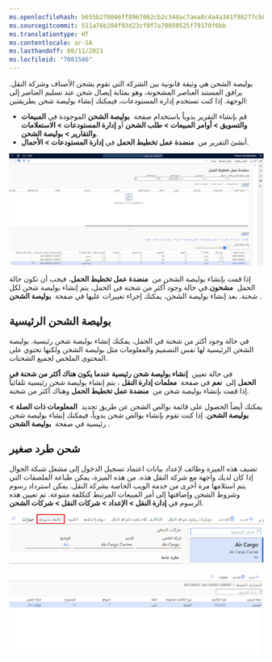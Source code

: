 ```yaml
---
ms.openlocfilehash: b655b2f0046ff8967062cb2c34dac7aea8c4a4a341f98277cb8a85152e5571bb
ms.sourcegitcommit: 511a76b204f93d23cf9f7a70059525f79170f6bb
ms.translationtype: HT
ms.contentlocale: ar-SA
ms.lasthandoff: 08/11/2021
ms.locfileid: "7081586"
---
```

بوليصة الشحن هي وثيقة قانونية بين الشركة التي تقوم بشحن الأصناف وشركة النقل. يرافق المستند العناصر المشحونة، وهو بمثابة إيصال شحن عند تسليم العناصر إلى الوجهة. إذا كنت تستخدم إدارة المستودعات، فيمكنك إنشاء بوليصة شحن بطريقتين:

- قم بإنشاء التقرير يدوياً باستخدام صفحة  **بوليصة الشحن** الموجودة في **المبيعات والتسويق > أوامر المبيعات > طلب الشحن** أو **إدارة المستودعات > الاستعلامات والتقارير > بوليصة الشحن**.
- أنشئ التقرير من  **منضدة عمل تخطيط الحمل** في **إدارة المستودعات > الأحمال**.

[![لقطة شاشة لصفحة منضدة عمل تخطيط الحمل.](../media/load-planning-workbench.png)](../media/load-planning-workbench.png#lightbox)

إذا قمت بإنشاء بوليصة الشحن من  **منضدة عمل تخطيط الحمل**، فيجب أن تكون حالة الحمل  **مشحون**.في حالة وجود أكثر من شحنة في الحمل، يتم إنشاء بوليصة شحن لكل شحنة. بعد إنشاء بوليصة الشحن، يمكنك إجراء تغييرات عليها في صفحة  **بوليصة الشحن** .

## <a name="master-bill-of-lading"></a>بوليصة الشحن الرئيسية 

في حالة وجود أكثر من شحنة في الحمل، يمكنك إنشاء بوليصة شحن رئيسية. بوليصة الشحن الرئيسية لها نفس التصميم والمعلومات مثل بوليصة الشحن ولكنها تحتوي على المحتوى الملخص لجميع الشحنات.

في حالة تعيين  **إنشاء بوليصة شحن رئيسية عندما يكون هناك أكثر من شحنة في الحمل** إلى  **نعم** في صفحة  **معلمات إدارة النقل** ، يتم إنشاء بوليصة شحن رئيسية تلقائياً إذا قمت بإنشاء بوليصة شحن من  **منضدة عمل تخطيط الحمل** وهناك أكثر من شحنة.

يمكنك أيضاً الحصول على قائمة بوالص الشحن عن طريق تحديد  **المعلومات ذات الصلة > بوليصة الشحن**. إذا كنت تقوم بإنشاء بوالص شحن يدوياً، فيمكنك إنشاء بوليصة شحن رئيسية في صفحة  **بوليصة الشحن** .

## <a name="small-parcel-shipping"></a>شحن طرد صغير

تضيف هذه الميزة وظائف لإعداد بيانات اعتماد تسجيل الدخول إلى مشغل شبكة الجوال إذا كان لديك واجهة مع شركة النقل هذه. من هذه الميزة، يمكن طباعة الملصقات التي يتم استلامها مرة أخرى من خدمة الويب الخاصة بشركة النقل. يمكن استرداد رسوم وشروط الشحن وإضافتها إلى أمر المبيعات المرتبط كتكلفة متنوعة. تم تعيين هذه الرسوم في **إدارة النقل > الإعداد > شركات النقل > شركات الشحن**.

[![لقطة شاشة لصفحة شركات نقل الشحن. ](../media/miscellaneous-charges-option-ssm.png)](../media/miscellaneous-charges-option-ssm.png#lightbox)


[![لقطة شاشة لصفحة الرسوم المتنوعة.](../media/miscellaneous-charges-ss.png)](../media/miscellaneous-charges-ss.png#lightbox)

